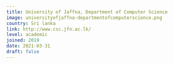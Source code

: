 ```yaml
---
title: University of Jaffna, Department of Computer Science
image: universityofjaffna-departmentofcomputerscience.png
country: Sri lanka
link: http://www.csc.jfn.ac.lk/
level: academic
joined: 2019
date: 2021-03-31
draft: false
---
```

